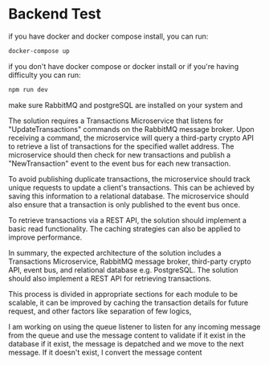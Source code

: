 # Backend Test

if you have docker and docker compose install, you can run:

```bash
docker-compose up
```

if you don't have docker compose or docker install or if you're having difficulty you can run:

```bash
npm run dev
```
make sure RabbitMQ and postgreSQL are installed on your system and 

The solution requires a Transactions Microservice that listens for "UpdateTransactions" commands on the RabbitMQ message broker. Upon receiving a command, the microservice will query a third-party crypto API to retrieve a list of transactions for the specified wallet address. The microservice should then check for new transactions and publish a "NewTransaction" event to the event bus for each new transaction.

To avoid publishing duplicate transactions, the microservice should track unique requests to update a client's transactions. This can be achieved by saving this information to a relational database. The microservice should also ensure that a transaction is only published to the event bus once.

To retrieve transactions via a REST API, the solution should implement a basic read functionality. The caching strategies can also be applied to improve performance.

In summary, the expected architecture of the solution includes a Transactions Microservice, RabbitMQ message broker, third-party crypto API, event bus, and relational database e.g. PostgreSQL. The solution should also implement a REST API for retrieving transactions.

This process is divided in appropriate sections for each module to be scalable, it can be improved by caching the transaction details for future request, and other factors like separation of few logics,

I am working on using the queue listener to listen for any incoming message from the queue and use the message content to validate if it exist in the database if it exist, the message is depatched and we move to the next message. If it doesn't exist, I convert the message content 